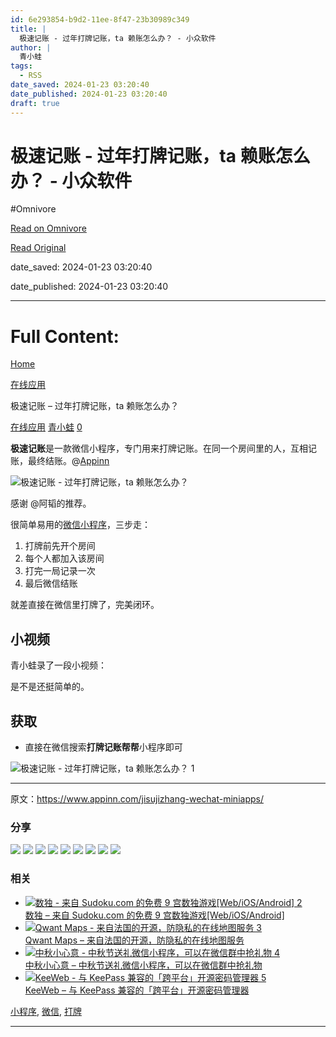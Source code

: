 ```yaml
---
id: 6e293854-b9d2-11ee-8f47-23b30989c349
title: |
  极速记账 - 过年打牌记账，ta 赖账怎么办？ - 小众软件
author: |
  青小蛙
tags:
  - RSS
date_saved: 2024-01-23 03:20:40
date_published: 2024-01-23 03:20:40
draft: true
---
```


# 极速记账 - 过年打牌记账，ta 赖账怎么办？ - 小众软件
#Omnivore

[Read on Omnivore](https://omnivore.app/me/ta-18d35aaa908)

[Read Original](https://www.appinn.com/jisujizhang-wechat-miniapps/)

date_saved: 2024-01-23 03:20:40

date_published: 2024-01-23 03:20:40

--- 

# Full Content: 

[Home](https://www.appinn.com/)

[在线应用](https://www.appinn.com/category/online-tools/)

极速记账 – 过年打牌记账，ta 赖账怎么办？

[在线应用](https://www.appinn.com/category/online-tools/ "View all posts in 在线应用") [青小蛙](https://www.appinn.com/author/qingwa/ "文章作者 青小蛙") [0](https://www.appinn.com/jisujizhang-wechat-miniapps/#respond) 

**极速记账**是一款微信小程序，专门用来打牌记账。在同一个房间里的人，互相记账，最终结账。@[Appinn](https://www.appinn.com/jisujizhang-wechat-miniapps/)

![极速记账 - 过年打牌记账，ta 赖账怎么办？](https://proxy-prod.omnivore-image-cache.app/1608x700,sW15D34HbmmTA29_EMhgTyg_zMun6TvAJC2yu2cDKtQg/https://www.appinn.com/wp-content/uploads/2024/01/Appinn-feature-images-58.jpg "极速记账 - 过年打牌记账，ta 赖账怎么办？ 1")

感谢 @阿韬的推荐。

很简单易用的[微信](https://www.appinn.com/tag/wechat/)[小程序](https://www.appinn.com/tag/%E5%B0%8F%E7%A8%8B%E5%BA%8F/)，三步走：

1. 打牌前先开个房间
2. 每个人都加入该房间
3. 打完一局记录一次
4. 最后微信结账

就差直接在微信里打牌了，完美闭环。

## 小视频

青小蛙录了一段小视频：

是不是还挺简单的。

## 获取

* 直接在微信搜索**打牌记账帮帮**小程序即可

![极速记账 - 过年打牌记账，ta 赖账怎么办？ 1](https://proxy-prod.omnivore-image-cache.app/402x84,se_UrkT4rhHae4atCXpaoRDK_HMPnNhwWBRUFybueMJw/https://www.appinn.com/wp-content/uploads/2024/01/Appinn-2024-01-23-16.09.47@2x.jpg "极速记账 - 过年打牌记账，ta 赖账怎么办？ 2")

---

原文：https://www.appinn.com/jisujizhang-wechat-miniapps/

### 分享

![](https://proxy-prod.omnivore-image-cache.app/0x0,sBxwrg9r0-ZtZO14zEbqyFY0QtCl1-mUDqUxFceOsYHQ/https://www.appinn.com/wp-content/themes/mts_best/icon/qq.svg) ![](https://proxy-prod.omnivore-image-cache.app/0x0,sWuF0ZULouWJ83ef-wom12RN1G9tTHNKv_P_jnu6MuCQ/https://www.appinn.com/wp-content/themes/mts_best/icon/qzone.svg) ![](https://proxy-prod.omnivore-image-cache.app/0x0,seoWVgjlV6_h28DskoD7vzLB9k74o1ZtkPe-EzdmOxHg/https://www.appinn.com/wp-content/themes/mts_best/icon/douban.svg) ![](https://proxy-prod.omnivore-image-cache.app/0x0,slO48kgrEKRmVOOdJ8D__k9z-RgfRB49efZ8PmUJx_aY/https://www.appinn.com/wp-content/themes/mts_best/icon/evernote.svg) ![](https://proxy-prod.omnivore-image-cache.app/0x0,sKGR0FUNKbgvGMjViGXd4khLTyfWfQbeUcgi8H1sElf0/https://www.appinn.com/wp-content/themes/mts_best/icon/telegram.svg) ![](https://proxy-prod.omnivore-image-cache.app/0x0,sQxPs0hq7nK43jHn2e4Kc_AidfKJam1TcTjxAzBqZtUI/https://www.appinn.com/wp-content/themes/mts_best/icon/twitter.svg) ![](https://proxy-prod.omnivore-image-cache.app/0x0,sHmmhiW2MUQuTnMtQAp4KUOH8C9zul61eMxr1aqiFSz0/https://www.appinn.com/wp-content/themes/mts_best/icon/facebook.svg) ![](https://proxy-prod.omnivore-image-cache.app/0x0,sjKCnjwoJSNX1CXxS9jA5GHhvgdVDUJFsjptv_oSUIUI/https://www.appinn.com/wp-content/themes/mts_best/icon/wechat.svg) ![](https://proxy-prod.omnivore-image-cache.app/0x0,sAErGE3mK4dWSRHcUCbIADbe98fgljKE7SVXrQM0kDMM/https://www.appinn.com/wp-content/themes/mts_best/icon/weibo.svg) 

### 相关

* [ ![数独 - 来自 Sudoku.com 的免费 9 宫数独游戏[Web/iOS/Android] 2](https://proxy-prod.omnivore-image-cache.app/115x115,sF-qkqAex6uiy2l1bBm8BUEcdF6KtQNAxHceq1jH7xiU/https://www.appinn.com/wp-content/uploads/2021/11/sudoku-com.jpgo_-115x115.jpg "数独 - 来自 Sudoku.com 的免费 9 宫数独游戏[Web/iOS/Android] 3") ](https://www.appinn.com/sudoku-com/ "数独 – 来自 Sudoku.com 的免费 9 宫数独游戏[Web/iOS/Android]")  
[数独 – 来自 Sudoku.com 的免费 9 宫数独游戏\[Web/iOS/Android\]](https://www.appinn.com/sudoku-com/ "数独 – 来自 Sudoku.com 的免费 9 宫数独游戏[Web/iOS/Android]")
* [ ![Qwant Maps - 来自法国的开源，防隐私的在线地图服务 3](https://proxy-prod.omnivore-image-cache.app/115x115,s_y-_y4VSPNrCGM4YpOpMOBS4ycd1FAFbDKYO_y-RpJw/https://www.appinn.com/wp-content/uploads/2019/06/qwantmaps.jpgo_-115x115.jpg "Qwant Maps - 来自法国的开源，防隐私的在线地图服务 4") ](https://www.appinn.com/qwant-maps/ "Qwant Maps – 来自法国的开源，防隐私的在线地图服务")  
[Qwant Maps – 来自法国的开源，防隐私的在线地图服务](https://www.appinn.com/qwant-maps/ "Qwant Maps – 来自法国的开源，防隐私的在线地图服务")
* [ ![中秋小心意 - 中秋节送礼微信小程序，可以在微信群中抢礼物 4](https://proxy-prod.omnivore-image-cache.app/115x115,s5aUlSncD7x-GWggW6l2IcgJ2oXpxnUt1OK9JFJV8UPQ/https://www.appinn.com/wp-content/uploads/photo_2018-09-22_01-04-46.jpgo_-115x115.jpg "中秋小心意 - 中秋节送礼微信小程序，可以在微信群中抢礼物 5") ](https://www.appinn.com/zhongqiu-gift-miniapp/ "中秋小心意 – 中秋节送礼微信小程序，可以在微信群中抢礼物")  
[中秋小心意 – 中秋节送礼微信小程序，可以在微信群中抢礼物](https://www.appinn.com/zhongqiu-gift-miniapp/ "中秋小心意 – 中秋节送礼微信小程序，可以在微信群中抢礼物")
* [ ![KeeWeb - 与 KeePass 兼容的「跨平台」开源密码管理器 5](https://proxy-prod.omnivore-image-cache.app/115x115,swFkW9wpQ8dlaQbcXE-Cocqk5qUTaH1V03X7cVXYM66s/https://www.appinn.com/wp-content/uploads/scr1.jpgo_-115x115.jpg "KeeWeb - 与 KeePass 兼容的「跨平台」开源密码管理器 6") ](https://www.appinn.com/keeweb/ "KeeWeb – 与 KeePass 兼容的「跨平台」开源密码管理器")  
[KeeWeb – 与 KeePass 兼容的「跨平台」开源密码管理器](https://www.appinn.com/keeweb/ "KeeWeb – 与 KeePass 兼容的「跨平台」开源密码管理器")

[小程序](https://www.appinn.com/tag/%e5%b0%8f%e7%a8%8b%e5%ba%8f/), [微信](https://www.appinn.com/tag/wechat/), [打牌](https://www.appinn.com/tag/%e6%89%93%e7%89%8c/)

---

